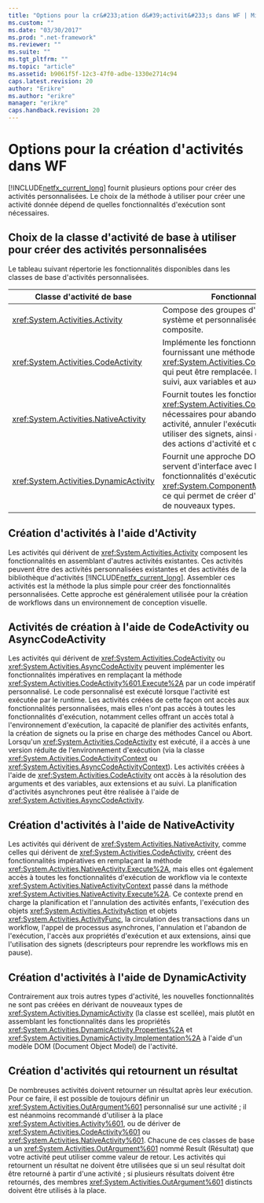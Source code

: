 ```yaml
---
title: "Options pour la cr&#233;ation d&#39;activit&#233;s dans WF | Microsoft Docs"
ms.custom: ""
ms.date: "03/30/2017"
ms.prod: ".net-framework"
ms.reviewer: ""
ms.suite: ""
ms.tgt_pltfrm: ""
ms.topic: "article"
ms.assetid: b9061f5f-12c3-47f0-adbe-1330e2714c94
caps.latest.revision: 20
author: "Erikre"
ms.author: "erikre"
manager: "erikre"
caps.handback.revision: 20
---
```

# Options pour la cr&#233;ation d&#39;activit&#233;s dans WF
[!INCLUDE[netfx_current_long](../../../includes/netfx-current-long-md.md)] fournit plusieurs options pour créer des activités personnalisées.  Le choix de la méthode à utiliser pour créer une activité donnée dépend de quelles fonctionnalités d'exécution sont nécessaires.  
  
## Choix de la classe d'activité de base à utiliser pour créer des activités personnalisées  
 Le tableau suivant répertorie les fonctionnalités disponibles dans les classes de base d'activités personnalisées.  
  
|Classe d'activité de base|Fonctionnalités disponibles|  
|-------------------------------|---------------------------------|  
|<xref:System.Activities.Activity>|Compose des groupes d'activités fournies par le système et personnalisées dans une activité composite.|  
|<xref:System.Activities.CodeActivity>|Implémente les fonctionnalités impératives en fournissant une méthode <xref:System.Activities.CodeActivity%601.Execute%2A> qui peut être remplacée.  Donne également accès au suivi, aux variables et aux arguments.|  
|<xref:System.Activities.NativeActivity>|Fournit toutes les fonctionnalités de <xref:System.Activities.CodeActivity>, plus celles nécessaires pour abandonner l'exécution d'une activité, annuler l'exécution d'une activité enfant, utiliser des signets, ainsi que planifier des activités, des actions d'activité et des fonctions.|  
|<xref:System.Activities.DynamicActivity>|Fournit une approche DOM pour créer des activités qui servent d'interface avec le concepteur WF et les fonctionnalités d'exécution via <xref:System.ComponentModel.IcustomTypeDescriptor>, ce qui permet de créer d'autres activités sans définir de nouveaux types.|  
  
## Création d'activités à l'aide d'Activity  
 Les activités qui dérivent de <xref:System.Activities.Activity> composent les fonctionnalités en assemblant d'autres activités existantes.  Ces activités peuvent être des activités personnalisées existantes et des activités de la bibliothèque d'activités [!INCLUDE[netfx_current_long](../../../includes/netfx-current-long-md.md)].  Assembler ces activités est la méthode la plus simple pour créer des fonctionnalités personnalisées.  Cette approche est généralement utilisée pour la création de workflows dans un environnement de conception visuelle.  
  
## Activités de création à l'aide de CodeActivity ou AsyncCodeActivity  
 Les activités qui dérivent de <xref:System.Activities.CodeActivity> ou <xref:System.Activities.AsyncCodeActivity> peuvent implémenter les fonctionnalités impératives en remplaçant la méthode <xref:System.Activities.CodeActivity%601.Execute%2A> par un code impératif personnalisé.  Le code personnalisé est exécuté lorsque l'activité est exécutée par le runtime.  Les activités créées de cette façon ont accès aux fonctionnalités personnalisées, mais elles n'ont pas accès à toutes les fonctionnalités d'exécution, notamment celles offrant un accès total à l'environnement d'exécution, la capacité de planifier des activités enfants, la création de signets ou la prise en charge des méthodes Cancel ou Abort.  Lorsqu'un <xref:System.Activities.CodeActivity> est exécuté, il a accès à une version réduite de l'environnement d'exécution \(via la classe <xref:System.Activities.CodeActivityContext> ou <xref:System.Activities.AsyncCodeActivityContext>\).  Les activités créées à l'aide de <xref:System.Activities.CodeActivity> ont accès à la résolution des arguments et des variables, aux extensions et au suivi.  La planification d'activités asynchrones peut être réalisée à l'aide de <xref:System.Activities.AsyncCodeActivity>.  
  
## Création d'activités à l'aide de NativeActivity  
 Les activités qui dérivent de <xref:System.Activities.NativeActivity>, comme celles qui dérivent de <xref:System.Activities.CodeActivity>, créent des fonctionnalités impératives en remplaçant la méthode <xref:System.Activities.NativeActivity.Execute%2A>, mais elles ont également accès à toutes les fonctionnalités d'exécution de workflow via le contexte <xref:System.Activities.NativeActivityContext> passé dans la méthode <xref:System.Activities.NativeActivity.Execute%2A>.  Ce contexte prend en charge la planification et l'annulation des activités enfants, l'exécution des objets <xref:System.Activities.ActivityAction> et objets <xref:System.Activities.ActivityFunc>, la circulation des transactions dans un workflow, l'appel de processus asynchrones, l'annulation et l'abandon de l'exécution, l'accès aux propriétés d'exécution et aux extensions, ainsi que l'utilisation des signets \(descripteurs pour reprendre les workflows mis en pause\).  
  
## Création d'activités à l'aide de DynamicActivity  
 Contrairement aux trois autres types d'activité, les nouvelles fonctionnalités ne sont pas créées en dérivant de nouveaux types de <xref:System.Activities.DynamicActivity> \(la classe est scellée\), mais plutôt en assemblant les fonctionnalités dans les propriétés <xref:System.Activities.DynamicActivity.Properties%2A> et <xref:System.Activities.DynamicActivity.Implementation%2A> à l'aide d'un modèle DOM \(Document Object Model\) de l'activité.  
  
## Création d'activités qui retournent un résultat  
 De nombreuses activités doivent retourner un résultat après leur exécution.  Pour ce faire, il est possible de toujours définir un <xref:System.Activities.OutArgument%601> personnalisé sur une activité ; il est néanmoins recommandé d'utiliser à la place <xref:System.Activities.Activity%601>, ou de dériver de <xref:System.Activities.CodeActivity%601> ou <xref:System.Activities.NativeActivity%601>.  Chacune de ces classes de base a un <xref:System.Activities.OutArgument%601> nommé Result \(Résultat\) que votre activité peut utiliser comme valeur de retour.  Les activités qui retournent un résultat ne doivent être utilisées que si un seul résultat doit être retourné à partir d'une activité ; si plusieurs résultats doivent être retournés, des membres <xref:System.Activities.OutArgument%601> distincts doivent être utilisés à la place.